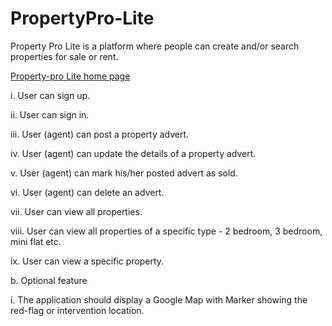 # PropertyPro-Lite

Property Pro Lite is a platform where people can create and/or search properties for sale or rent.

[Property-pro Lite home page](https://luqman011.github.io/PropertyPro-Lite/UI/)


i. User can sign up.

ii. User can sign in.

iii. User (agent) can post a property advert.

iv. User (agent) can update the details of a property advert.

v. User (agent) can mark his/her posted advert as sold.

vi. User (agent) can delete an advert.

vii. User can view all properties.

viii. User can view all properties of a specific type - 2 bedroom, 3 bedroom,
mini flat etc.

ix. User can view a specific property.


b. Optional feature

i. The application should display a Google Map with Marker showing the
red-flag or intervention location.
